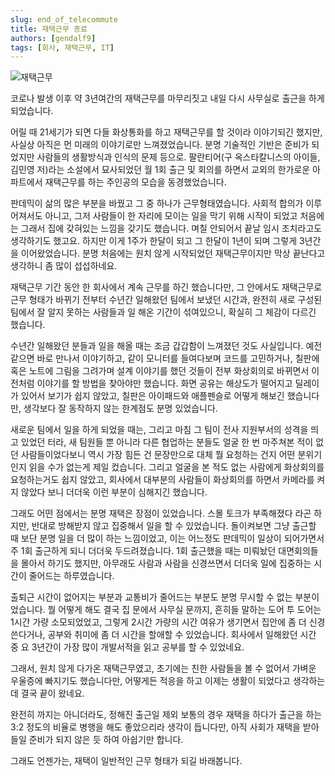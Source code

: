 ```yaml
---
slug: end_of_telecommute
title: 재택근무 종료
authors: [gendalf9]
tags: [회사, 재택근무, IT]
---
```

![재택근무](/img/telecommute.jpeg)

코로나 발생 이후 약 3년여간의 재택근무를 마무리짓고 내일 다시 사무실로 출근을 하게 되었습니다.

어릴 때 21세기가 되면 다들 화상통화를 하고 재택근무를 할 것이라 이야기되긴 했지만, 사실상 아직은 먼 미래의 이야기로만 느껴졌었습니다. 분명 기술적인 기반은 준비가 되었지만 사람들의 생활방식과 인식의 문제 등으로. 팔란티어(구 옥스타칼니스의 아이들, 김민영 저)라는 소설에서 묘사되었던 월 1회 출근 및 회의를 하면서 교외의 한가로운 아파트에서 재택근무를 하는 주인공의 모습을 동경했었습니다.

판데믹이 삶의 많은 부분을 바꿨고 그 중 하나가 근무형태였습니다. 사회적 합의가 이루어져서도 아니고, 그저 사람들이 한 자리에 모이는 일을 막기 위해 시작이 되었고 처음에는 그래서 집에 갖혀있는 느낌을 갖기도 했습니다. 며칠 안되어서 끝날 임시 조치라고도 생각하기도 했고요. 하지만 이게 1주가 한달이 되고 그 한달이 1년이 되며 그렇게 3년간을 이어왔었습니다. 분명 처음에는 원치 않게 시작되었던 재택근무이지만 막상 끝난다고 생각하니 좀 많이 섭섭하네요.

재택근무 기간 동안 한 회사에서 계속 근무를 하긴 했습니다만, 그 안에서도 재택근무로 근무 형태가 바뀌기 전부터 수년간 일해왔던 팀에서 보냈던 시간과, 완전히 새로 구성된 팀에서 잘 알지 못하는 사람들과 일 해온 기간이 섞여있으니, 확실히 그 체감이 다르긴 했습니다.

수년간 일해왔던 분들과 일을 해올 때는 조금 갑갑함이 느껴졌던 것도 사실입니다. 예전같으면 바로 만나서 이야기하고, 같이 모니터를 들여다보며 코드를 고민하거나, 칠판에 혹은 노트에 그림을 그려가며 설계 이야기를 했던 것들이 전부 화상회의로 바뀌면서 이전처럼 이야기를 할 방법을 찾아야만 했습니다. 화면 공유는 해상도가 떨어지고 딜레이가 있어서 보기가 쉽지 않았고, 칠판은 아이패드와 애플펜슬로 어떻게 해보긴 했습니다만, 생각보다 잘 동작하지 않는 한계점도 분명 있었습니다.

새로운 팀에서 일을 하게 되었을 때는, 그리고 마침 그 팀이 전사 지원부서의 성격을 띄고 있었던 터라, 새 팀원들 뿐 아니라 다른 협업하는 분들도 얼굴 한 번 마주쳐본 적이 없던 사람들이었다보니 역시 가장 힘든 건 문장만으로 대체 뭘 요청하는 건지 어떤 분위기인지 읽을 수가 없는게 제일 컸습니다. 그리고 얼굴을 본 적도 없는 사람에게 화상회의를 요청하는거도 쉽지 않았고, 회사에서 대부분의 사람들이 화상회의를 하면서 카메라를 켜지 않았다 보니 더더욱 이런 부분이 심해지긴 했습니다.

그래도 어떤 점에서는 분명 재택은 장점이 있었습니다. 스몰 토크가 부족해졌다 라곤 하지만, 반대로 방해받지 않고 집중해서 일을 할 수 있었습니다. 돌이켜보면 그냥 출근할 때 보단 분명 일을 더 많이 하는 느낌이었고, 이는 어느정도 판데믹이 일상이 되어가면서 주 1회 출근하게 되니 더더욱 두드려졌습니다. 1회 출근했을 때는 미뤄놨던 대면회의들을 몰아서 하기도 했지만, 아무래도 사람과 사람을 신경쓰면서 더더욱 일에 집중하는 시간이 줄어드는 하루였습니다.

출퇴근 시간이 없어지는 부분과 교통비가 줄어드는 부분도 분명 무시할 수 없는 부분이었습니다. 뭘 어떻게 해도 결국 집 문에서 사무실 문까지, 흔히들 말하는 도어 투 도어는 1시간 가량 소모되었었고, 그렇게 2시간 가량의 시간 여유가 생기면서 집안에 좀 더 신경쓴다거나, 공부와 취미에 좀 더 시간을 할애할 수 있었습니다. 회사에서 일해왔던 시간 중 요 3년간이 가장 많이 개발서적을 읽고 공부를 할 수 있었네요.

그래서, 원치 않게 다가온 재택근무였고, 초기에는 친한 사람들을 볼 수 없어서 가벼운 우울증에 빠지기도 했습니다만, 어떻게든 적응을 하고 이제는 생활이 되었다고 생각하는데 결국 끝이 왔네요.

완전히 까지는 아니더라도, 정해진 출근일 제외 보통의 경우 재택을 하다가 출근을 하는 3:2 정도의 비율로 병행을 해도 좋았으리라 생각이 듭니다만, 아직 사회가 재택을 받아들일 준비가 되지 않은 듯 하여 아쉽기만 합니다.

그래도 언젠가는, 재택이 일반적인 근무 형태가 되길 바래봅니다.